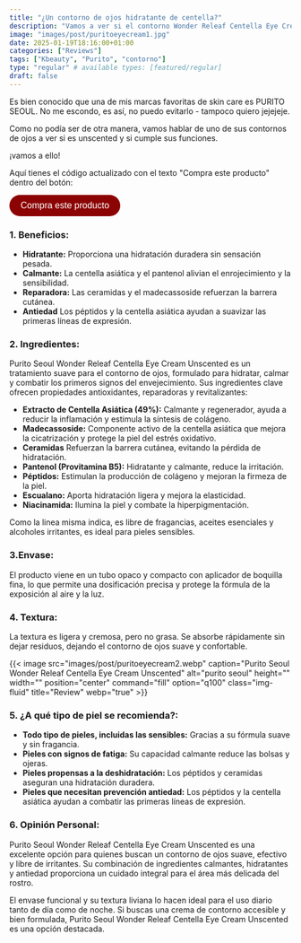 ```yaml
---
title: "¿Un contorno de ojos hidratante de centella?"
description: "Vamos a ver si el contorno Wonder Releaf Centella Eye Cream Unscented hace lo que promete "
image: "images/post/puritoeyecream1.jpg"
date: 2025-01-19T18:16:00+01:00
categories: ["Reviews"]
tags: ["Kbeauty", "Purito", "contorno"]
type: "regular" # available types: [featured/regular]
draft: false
---
```


Es bien conocido que una de mis marcas favoritas de skin care es PURITO SEOUL. No me escondo, es así, no puedo evitarlo - tampoco quiero jejejeje. 

Como no podía ser de otra manera, vamos hablar de uno de sus contornos de ojos a ver si es unscented y si cumple sus funciones. 

¡vamos a ello!

Aquí tienes el código actualizado con el texto "Compra este producto" dentro del botón:

<a href="https://amzn.to/40F9DbF" target="_blank">
  <button class="custom-button">Compra este producto</button>
</a>

<div><style>
  .custom-button {
    background-color: #8c0303; /* Color del botón */
    color: white; /* Color de la fuente */
    font-family: Arial, sans-serif; /* Fuente */
    font-size: 16px; /* Tamaño de la fuente */
    padding: 10px 20px; /* Espaciado interior */
    border: none; /* Sin borde */
    border-radius: 20px; /* Bordes redondeados */
    cursor: pointer; /* Aparece como un cursor de mano */
    transition: background-color 0.3s; /* Transición suave para el cambio de color */
    text-decoration: none; /* Eliminar subrayado */
  }

  .custom-button:hover {
    background-color: #a30f0f; /* Color cuando el botón está en hover */
  }
</style>
</div>

### 1. Beneficios:

- **Hidratante:** Proporciona una hidratación duradera sin sensación pesada.
- **Calmante:** La centella asiática y el pantenol alivian el enrojecimiento y la sensibilidad.
- **Reparadora:** Las ceramidas y el madecassoside refuerzan la barrera cutánea.
- **Antiedad** Los péptidos y la centella asiática ayudan a suavizar las primeras líneas de expresión.


### 2. Ingredientes:

Purito Seoul Wonder Releaf Centella Eye Cream Unscented es un tratamiento suave para el contorno de ojos, formulado para hidratar, calmar y combatir los primeros signos del envejecimiento. Sus ingredientes clave ofrecen propiedades antioxidantes, reparadoras y revitalizantes:

- **Extracto de Centella Asiática (49%):** Calmante y regenerador, ayuda a reducir la inflamación y estimula la síntesis de colágeno.
- **Madecassoside:** Componente activo de la centella asiática que mejora la cicatrización y protege la piel del estrés oxidativo.
- **Ceramidas** Refuerzan la barrera cutánea, evitando la pérdida de hidratación.
- **Pantenol (Provitamina B5):** Hidratante y calmante, reduce la irritación.
- **Péptidos:** Estimulan la producción de colágeno y mejoran la firmeza de la piel.
- **Escualano:** Aporta hidratación ligera y mejora la elasticidad.
- **Niacinamida:** Ilumina la piel y combate la hiperpigmentación.

Como la linea misma indica, es libre de fragancias, aceites esenciales y alcoholes irritantes, es ideal para pieles sensibles.


### 3.Envase:

El producto viene en un tubo opaco y compacto con aplicador de boquilla fina, lo que permite una dosificación precisa y protege la fórmula de la exposición al aire y la luz.

### 4. Textura:

La textura es ligera y cremosa, pero no grasa. Se absorbe rápidamente sin dejar residuos, dejando el contorno de ojos suave y confortable.

{{< image src="images/post/puritoeyecream2.webp" caption="Purito Seoul Wonder Releaf Centella Eye Cream Unscented" alt="purito seoul" height="" width="" position="center" command="fill" option="q100" class="img-fluid" title="Review" webp="true" >}}

### 5. ¿A qué tipo de piel se recomienda?: 

- **Todo tipo de pieles, incluidas las sensibles:** Gracias a su fórmula suave y sin fragancia.
- **Pieles con signos de fatiga:** Su capacidad calmante reduce las bolsas y ojeras.
- **Pieles propensas a la deshidratación:** Los péptidos y ceramidas aseguran una hidratación duradera.
- **Pieles que necesitan prevención antiedad:** Los péptidos y la centella asiática ayudan a combatir las primeras líneas de expresión.


### 6. Opinión Personal: 

Purito Seoul Wonder Releaf Centella Eye Cream Unscented es una excelente opción para quienes buscan un contorno de ojos suave, efectivo y libre de irritantes. Su combinación de ingredientes calmantes, hidratantes y antiedad proporciona un cuidado integral para el área más delicada del rostro.

El envase funcional y su textura liviana lo hacen ideal para el uso diario tanto de día como de noche. Si buscas una crema de contorno accesible y bien formulada, Purito Seoul Wonder Releaf Centella Eye Cream Unscented es una opción destacada.




